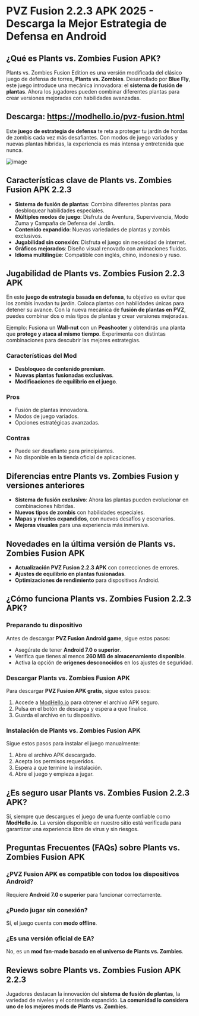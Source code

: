 # PVZ Fusion 2.2.3 APK 2025 - Descarga la Mejor Estrategia de Defensa en Android

## ¿Qué es Plants vs. Zombies Fusion APK?
Plants vs. Zombies Fusion Edition es una versión modificada del clásico juego de defensa de torres, **Plants vs. Zombies**. Desarrollado por **Blue Fly**, este juego introduce una mecánica innovadora: el **sistema de fusión de plantas**. Ahora los jugadores pueden combinar diferentes plantas para crear versiones mejoradas con habilidades avanzadas.

## Descarga: https://modhello.io/pvz-fusion.html

Este **juego de estrategia de defensa** te reta a proteger tu jardín de hordas de zombis cada vez más desafiantes. Con modos de juego variados y nuevas plantas híbridas, la experiencia es más intensa y entretenida que nunca.

![image](https://github.com/user-attachments/assets/51fb7849-1cde-4587-b684-beb6224b9186)

## Características clave de Plants vs. Zombies Fusion APK 2.2.3
- **Sistema de fusión de plantas**: Combina diferentes plantas para desbloquear habilidades especiales.
- **Múltiples modos de juego**: Disfruta de Aventura, Supervivencia, Modo Zuma y Campaña de Defensa del Jardín.
- **Contenido expandido**: Nuevas variedades de plantas y zombis exclusivos.
- **Jugabilidad sin conexión**: Disfruta el juego sin necesidad de internet.
- **Gráficos mejorados**: Diseño visual renovado con animaciones fluidas.
- **Idioma multilingüe**: Compatible con inglés, chino, indonesio y ruso.

## Jugabilidad de Plants vs. Zombies Fusion 2.2.3 APK
En este **juego de estrategia basada en defensa**, tu objetivo es evitar que los zombis invadan tu jardín. Coloca plantas con habilidades únicas para detener su avance. Con la nueva mecánica de **fusión de plantas en PVZ**, puedes combinar dos o más tipos de plantas y crear versiones mejoradas.

Ejemplo: Fusiona un **Wall-nut** con un **Peashooter** y obtendrás una planta que **protege y ataca al mismo tiempo**. Experimenta con distintas combinaciones para descubrir las mejores estrategias.

### Características del Mod
- **Desbloqueo de contenido premium**.
- **Nuevas plantas fusionadas exclusivas**.
- **Modificaciones de equilibrio en el juego**.

### Pros
- Fusión de plantas innovadora.
- Modos de juego variados.
- Opciones estratégicas avanzadas.

### Contras
- Puede ser desafiante para principiantes.
- No disponible en la tienda oficial de aplicaciones.

## Diferencias entre Plants vs. Zombies Fusion y versiones anteriores
- **Sistema de fusión exclusivo**: Ahora las plantas pueden evolucionar en combinaciones híbridas.
- **Nuevos tipos de zombis** con habilidades especiales.
- **Mapas y niveles expandidos**, con nuevos desafíos y escenarios.
- **Mejoras visuales** para una experiencia más inmersiva.

## Novedades en la última versión de Plants vs. Zombies Fusion APK
- **Actualización PVZ Fusion 2.2.3 APK** con correcciones de errores.
- **Ajustes de equilibrio en plantas fusionadas**.
- **Optimizaciones de rendimiento** para dispositivos Android.

## ¿Cómo funciona Plants vs. Zombies Fusion 2.2.3 APK?
### Preparando tu dispositivo
Antes de descargar **PVZ Fusion Android game**, sigue estos pasos:
- Asegúrate de tener **Android 7.0 o superior**.
- Verifica que tienes al menos **260 MB de almacenamiento disponible**.
- Activa la opción de **orígenes desconocidos** en los ajustes de seguridad.

### Descargar Plants vs. Zombies Fusion APK
Para descargar **PVZ Fusion APK gratis**, sigue estos pasos:
1. Accede a [ModHello.io](https://modhello.io/) para obtener el archivo APK seguro.
2. Pulsa en el botón de descarga y espera a que finalice.
3. Guarda el archivo en tu dispositivo.

### Instalación de Plants vs. Zombies Fusion APK
Sigue estos pasos para instalar el juego manualmente:
1. Abre el archivo APK descargado.
2. Acepta los permisos requeridos.
3. Espera a que termine la instalación.
4. Abre el juego y empieza a jugar.

## ¿Es seguro usar Plants vs. Zombies Fusion 2.2.3 APK?
Sí, siempre que descargues el juego de una fuente confiable como **ModHello.io**. La versión disponible en nuestro sitio está verificada para garantizar una experiencia libre de virus y sin riesgos.

## Preguntas Frecuentes (FAQs) sobre Plants vs. Zombies Fusion APK
### ¿PVZ Fusion APK es compatible con todos los dispositivos Android?
Requiere **Android 7.0 o superior** para funcionar correctamente.

### ¿Puedo jugar sin conexión?
Sí, el juego cuenta con **modo offline**.

### ¿Es una versión oficial de EA?
No, es un **mod fan-made basado en el universo de Plants vs. Zombies**.

## Reviews sobre Plants vs. Zombies Fusion APK 2.2.3
Jugadores destacan la innovación del **sistema de fusión de plantas**, la variedad de niveles y el contenido expandido. **La comunidad lo considera uno de los mejores mods de Plants vs. Zombies.**
